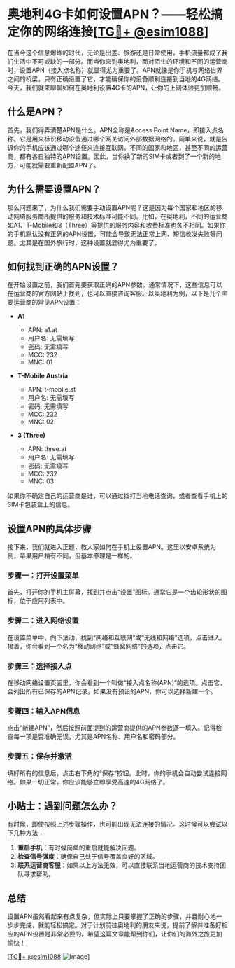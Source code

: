 # 奥地利4G卡如何设置APN？——轻松搞定你的网络连接[[TG💪+ @esim1088](https://t.me/s/esim1088)]

在当今这个信息爆炸的时代，无论是出差、旅游还是日常使用，手机流量都成了我们生活中不可或缺的一部分。而当你来到奥地利，面对陌生的环境和不同的运营商时，设置APN（接入点名称）就显得尤为重要了。APN就像是你手机与网络世界之间的桥梁，只有正确设置了它，才能确保你的设备顺利连接到当地的4G网络。今天，我们就来聊聊如何在奥地利设置4G卡的APN，让你的上网体验更加顺畅。

## 什么是APN？

首先，我们得弄清楚APN是什么。APN全称是Access Point Name，即接入点名称。它是用来标识移动设备通过哪个网关访问外部数据网络的。简单来说，就是告诉你的手机应该通过哪个途径来连接互联网。不同的国家和地区，甚至不同的运营商，都有各自独特的APN设置。因此，当你换了新的SIM卡或者到了一个新的地方，可能就需要重新配置APN了。

## 为什么需要设置APN？

那么问题来了，为什么我们需要手动设置APN呢？这是因为每个国家和地区的移动网络服务商所提供的服务和技术标准可能不同。比如，在奥地利，不同的运营商如A1、T-Mobile和3（Three）等提供的服务内容和收费标准也各不相同。如果你的手机默认没有正确的APN设置，可能会导致无法正常上网、短信收发失败等问题。尤其是在国外旅行时，这种设置就显得尤为重要了。

## 如何找到正确的APN设置？

在开始设置之前，我们首先要获取正确的APN参数。通常情况下，这些信息可以在运营商的官方网站上找到，也可以直接咨询客服。以奥地利为例，以下是几个主要运营商的常见APN设置：

- **A1**
  - APN: a1.at
  - 用户名: 无需填写
  - 密码: 无需填写
  - MCC: 232
  - MNC: 01

- **T-Mobile Austria**
  - APN: t-mobile.at
  - 用户名: 无需填写
  - 密码: 无需填写
  - MCC: 232
  - MNC: 02

- **3 (Three)**
  - APN: three.at
  - 用户名: 无需填写
  - 密码: 无需填写
  - MCC: 232
  - MNC: 03

如果你不确定自己的运营商是谁，可以通过拨打当地电话查询，或者查看手机上的SIM卡包装盒上的信息。

## 设置APN的具体步骤

接下来，我们就进入正题，教大家如何在手机上设置APN。这里以安卓系统为例，苹果用户稍有不同，但基本原理是一样的。

### 步骤一：打开设置菜单

首先，打开你的手机主屏幕，找到并点击“设置”图标。通常它是一个齿轮形状的图标，位于应用列表中。

### 步骤二：进入网络设置

在设置菜单中，向下滚动，找到“网络和互联网”或“无线和网络”选项，点击进入。接着，你会看到一个名为“移动网络”或“蜂窝网络”的选项，点击它。

### 步骤三：选择接入点

在移动网络设置页面里，你会看到一个叫做“接入点名称(APN)”的选项。点击它，会列出所有已保存的APN记录。如果没有预设的APN，你可以选择新建一个。

### 步骤四：输入APN信息

点击“新建APN”，然后按照前面提到的运营商提供的APN参数逐一填入。记得检查每一项是否准确无误，尤其是APN名称、用户名和密码部分。

### 步骤五：保存并激活

填好所有的信息后，点击右下角的“保存”按钮。此时，你的手机会自动尝试连接网络。如果一切正常，你应该能够立即享受高速的4G网络了。

## 小贴士：遇到问题怎么办？

有时候，即使按照上述步骤操作，也可能出现无法连接的情况。这时候可以尝试以下几种方法：

1. **重启手机**：有时候简单的重启就能解决问题。
2. **检查信号强度**：确保自己处于信号覆盖良好的区域。
3. **联系运营商客服**：如果以上方法无效，可以直接联系当地运营商的技术支持团队寻求帮助。

## 总结

设置APN虽然看起来有点复杂，但实际上只要掌握了正确的步骤，并且耐心地一步步完成，就能轻松搞定。对于计划前往奥地利的朋友来说，提前了解并准备好相应的APN设置是非常必要的。希望这篇文章能帮到你们，让你们的海外之旅更加愉快！

[[TG💪+ @esim1088](https://t.me/s/esim1088) ![Image](https://i.postimg.cc/4NQfJmqS/Snipaste-2025-05-13-00-14-12.png)]